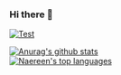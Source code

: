 ### Hi there 👋

[Test]: https://img.shields.io/badge/Testsss-Testoo-%2368b37c&style=for-the-badge
[download]: #download

[ ![Test][] ][download]

[![Anurag's github stats](https://github-readme-stats.vercel.app/api?username=BlockyDotJar&theme=algolia&show_icons=true)](https://github.com/anuraghazra/github-readme-stats)
<br>
[![Naereen's top languages](https://github-readme-stats.vercel.app/api/top-langs/?username=BlockyDotJar&theme=algolia)](https://github.com/anuraghazra/github-readme-stats)
